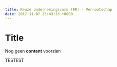 ```yaml
---
title: Keuze ondernemingsvorm (FR) - Vennootschap
date: 2017-11-07 23:43:33 +0000
---
```

# Title

Nog geen **content** voorzien

TESTEST